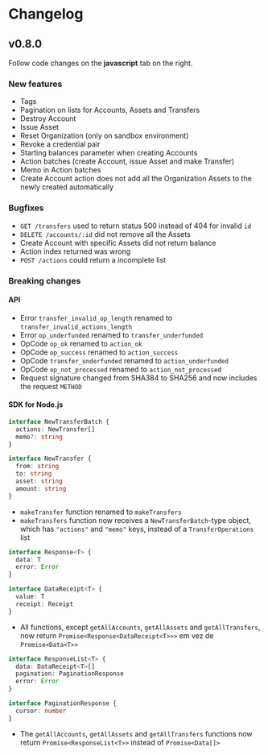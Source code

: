 # Changelog

## **v0.8.0**

Follow code changes on the **javascript** tab on the right.

### New features

* Tags
* Pagination on lists for Accounts, Assets and Transfers
* Destroy Account
* Issue Asset
* Reset Organization (only on sandbox environment)
* Revoke a credential pair
* Starting balances parameter when creating Accounts
* Action batches (create Account, issue Asset and make Transfer)
* Memo in Action batches
* Create Account action does not add all the Organization Assets to the newly created automatically

### Bugfixes

* `GET /transfers` used to return status 500 instead of 404 for invalid `id`
* `DELETE /accounts/:id` did not remove all the Assets
* Create Account with specific Assets did not return balance
* Action index returned was wrong
* `POST /actions` could return a incomplete list

### Breaking changes

#### API

* Error `transfer_invalid_op_length` renamed to `transfer_invalid_actions_length`
* Error `op_underfunded` renamed to `transfer_underfunded`
* OpCode `op_ok` renamed to `action_ok`
* OpCode `op_success` renamed to `action_success`
* OpCode `transfer_underfunded` renamed to `action_underfunded`
* OpCode `op_not_processed` renamed to `action_not_processed`
* Request signature changed from SHA384 to SHA256 and now includes the request `METHOD` 

#### SDK for Node.js

  ```typescript
  interface NewTransferBatch {
    actions: NewTransfer[]
    memo?: string
  }

  interface NewTransfer {
    from: string
    to: string
    asset: string
    amount: string
  }
  ```

* `makeTransfer` function renamed to `makeTransfers`
* `makeTransfers` function now receives a `NewTransferBatch`-type object, which has `"actions"` and `"memo"` keys, instead of a `TransferOperations` list

```typescript
interface Response<T> {
  data: T
  error: Error
}

interface DataReceipt<T> {
  value: T
  receipt: Receipt
}
```

* All functions, except `getAllAccounts`, `getAllAssets` and `getAllTransfers`, now return `Promise<Response<DataReceipt<T>>>` em vez de `Promise<Data<T>>`

```typescript
interface ResponseList<T> {
  data: DataReceipt<T>[]
  pagination: PaginationResponse
  error: Error
}

interface PaginationResponse {
  cursor: number
}
```

* The `getAllAccounts`, `getAllAssets` and `getAllTransfers` functions now return `Promise<ResponseList<T>>` instead of `Promise<Data[]>`
